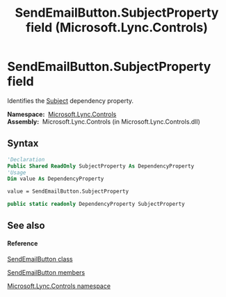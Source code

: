 ﻿---
title: SendEmailButton.SubjectProperty field (Microsoft.Lync.Controls)
TOCTitle: SubjectProperty field
ms:assetid: F:Microsoft.Lync.Controls.SendEmailButton.SubjectProperty_DI_3_UC_OCS14MrefLyncWPF
ms:mtpsurl: https://msdn.microsoft.com/en-us/library/microsoft.lync.controls.sendemailbutton.subjectproperty_di_3_uc_ocs14mreflyncwpf(v=office.15)
ms:contentKeyID: 48594382
ms.date: 07/28/2014
mtps_version: v=office.15
f1_keywords:
- Microsoft.Lync.Controls.SendEmailButton.SubjectProperty
dev_langs:
- CSharp
- JScript
- VB
- other
---

# SendEmailButton.SubjectProperty field

Identifies the [Subject](sendemailbutton-subject-property-microsoft-lync-controls_1.md) dependency property.

**Namespace:**  [Microsoft.Lync.Controls](microsoft-lync-controls-namespace_1.md)  
**Assembly:**  Microsoft.Lync.Controls (in Microsoft.Lync.Controls.dll)

## Syntax

``` vb
'Declaration
Public Shared ReadOnly SubjectProperty As DependencyProperty
'Usage
Dim value As DependencyProperty

value = SendEmailButton.SubjectProperty
```

``` csharp
public static readonly DependencyProperty SubjectProperty
```

## See also

#### Reference

[SendEmailButton class](sendemailbutton-class-microsoft-lync-controls_1.md)

[SendEmailButton members](sendemailbutton-members-microsoft-lync-controls_1.md)

[Microsoft.Lync.Controls namespace](microsoft-lync-controls-namespace_1.md)

